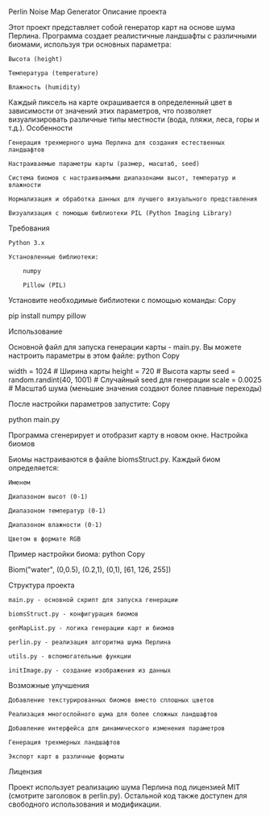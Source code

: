 Perlin Noise Map Generator
Описание проекта

Этот проект представляет собой генератор карт на основе шума Перлина. Программа создает реалистичные ландшафты с различными биомами, используя три основных параметра:

    Высота (height)

    Температура (temperature)

    Влажность (humidity)

Каждый пиксель на карте окрашивается в определенный цвет в зависимости от значений этих параметров, что позволяет визуализировать различные типы местности (вода, пляжи, леса, горы и т.д.).
Особенности

    Генерация трехмерного шума Перлина для создания естественных ландшафтов

    Настраиваемые параметры карты (размер, масштаб, seed)

    Система биомов с настраиваемыми диапазонами высот, температур и влажности

    Нормализация и обработка данных для лучшего визуального представления

    Визуализация с помощью библиотеки PIL (Python Imaging Library)

Требования

    Python 3.x

    Установленные библиотеки:

        numpy

        Pillow (PIL)

Установите необходимые библиотеки с помощью команды:
Copy

pip install numpy pillow

Использование

Основной файл для запуска генерации карты - main.py. Вы можете настроить параметры в этом файле:
python
Copy

width = 1024    # Ширина карты
height = 720    # Высота карты
seed = random.randint(40, 1001)  # Случайный seed для генерации
scale = 0.0025  # Масштаб шума (меньшие значения создают более плавные переходы)

После настройки параметров запустите:
Copy

python main.py

Программа сгенерирует и отобразит карту в новом окне.
Настройка биомов

Биомы настраиваются в файле biomsStruct.py. Каждый биом определяется:

    Именем

    Диапазоном высот (0-1)

    Диапазоном температур (0-1)

    Диапазоном влажности (0-1)

    Цветом в формате RGB

Пример настройки биома:
python
Copy

Biom("water", (0,0.5), (0.2,1), (0,1), [61, 126, 255])

Структура проекта

    main.py - основной скрипт для запуска генерации

    biomsStruct.py - конфигурация биомов

    genMapList.py - логика генерации карт и биомов

    perlin.py - реализация алгоритма шума Перлина

    utils.py - вспомогательные функции

    initImage.py - создание изображения из данных

Возможные улучшения

    Добавление текстурированных биомов вместо сплошных цветов

    Реализация многослойного шума для более сложных ландшафтов

    Добавление интерфейса для динамического изменения параметров

    Генерация трехмерных ландшафтов

    Экспорт карт в различные форматы

Лицензия

Проект использует реализацию шума Перлина под лицензией MIT (смотрите заголовок в perlin.py). Остальной код также доступен для свободного использования и модификации.

